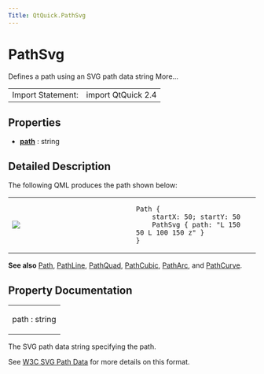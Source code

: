 ```yaml
---
Title: QtQuick.PathSvg
---
```

        
PathSvg
=======

<span class="subtitle"></span>
Defines a path using an SVG path data string More...

|                   |                    |
|-------------------|--------------------|
| Import Statement: | import QtQuick 2.4 |

<span id="properties"></span>
Properties
----------

-   ****[path](#path-prop)**** : string

<span id="details"></span>
Detailed Description
--------------------

The following QML produces the path shown below:

<table>
<colgroup>
<col width="50%" />
<col width="50%" />
</colgroup>
<tbody>
<tr class="odd">
<td><p><img src="https://developer.ubuntu.com/static/devportal_uploaded/a34dfd37-ddf4-4db9-b3f9-c1427de75d31-api/apps/qml/sdk-15.04.3/QtQuick.PathSvg/images/declarative-pathsvg.png" /></p></td>
<td><pre class="qml"><code>Path {
    startX: 50; startY: 50
    PathSvg { path: &quot;L 150 50 L 100 150 z&quot; }
}</code></pre></td>
</tr>
</tbody>
</table>

**See also** [Path](../QtQuick.Path.md), [PathLine](../QtQuick.PathLine.md), [PathQuad](../QtQuick.PathQuad.md), [PathCubic](../QtQuick.PathCubic.md), [PathArc](../QtQuick.PathArc.md), and [PathCurve](../QtQuick.PathCurve.md).

Property Documentation
----------------------

<table>
<colgroup>
<col width="100%" />
</colgroup>
<tbody>
<tr class="odd">
<td><p><span id="path-prop"></span><span class="name">path</span> : <span class="type">string</span></p></td>
</tr>
</tbody>
</table>

The SVG path data string specifying the path.

See [W3C SVG Path Data](http://www.w3.org/TR/SVG/paths.html#PathData) for more details on this format.


